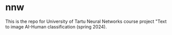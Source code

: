 # nnw
This is the repo for University of Tartu Neural Networks course project "Text to image AI-Human classification (spring 2024).
